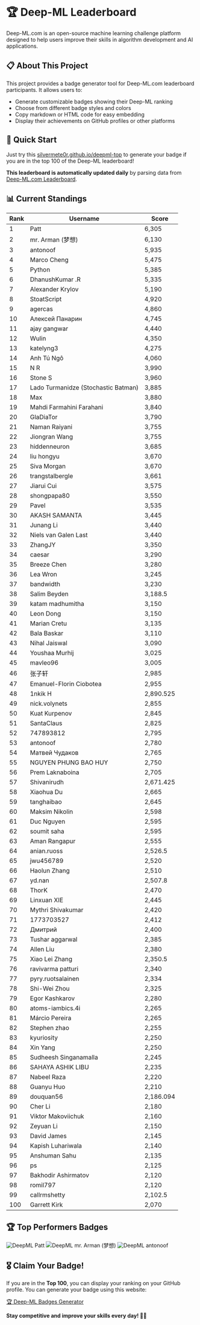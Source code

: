 # 🏆 Deep-ML Leaderboard

Deep-ML.com is an open-source machine learning challenge platform designed to help users improve their skills in algorithm development and AI applications.  

## 📋 About This Project

This project provides a badge generator tool for Deep-ML.com leaderboard participants. It allows users to:
- Generate customizable badges showing their Deep-ML ranking
- Choose from different badge styles and colors
- Copy markdown or HTML code for easy embedding
- Display their achievements on GitHub profiles or other platforms

## 🚀 Quick Start

Just try this [silvermete0r.github.io/deepml-top](https://silvermete0r.github.io/deepml-top) to generate your badge if you are in the top 100 of the Deep-ML leaderboard!

**This leaderboard is automatically updated daily** by parsing data from [Deep-ML.com Leaderboard](https://www.deep-ml.com/leaderboard).  

## 📊 Current Standings  

<!-- LEADERBOARD_START -->
| Rank | Username | Score |
|------|---------|-------|
| 1 | Patt | 6,305 |
| 2 | mr. Arman (梦想) | 6,130 |
| 3 | antonoof | 5,935 |
| 4 | Marco Cheng | 5,475 |
| 5 | Python | 5,385 |
| 6 | DhanushKumar .R | 5,335 |
| 7 | Alexander Krylov | 5,190 |
| 8 | StoatScript | 4,920 |
| 9 | agercas | 4,860 |
| 10 | Алексей Панарин | 4,745 |
| 11 | ajay gangwar | 4,440 |
| 12 | Wulin | 4,350 |
| 13 | katelyng3 | 4,275 |
| 14 | Anh Tú Ngô | 4,060 |
| 15 | N R | 3,990 |
| 16 | Stone S | 3,960 |
| 17 | Lado Turmanidze (Stochastic Batman) | 3,885 |
| 18 | Max | 3,880 |
| 19 | Mahdi Farmahini Farahani | 3,840 |
| 20 | GlaDiaTor | 3,790 |
| 21 | Naman Raiyani | 3,755 |
| 22 | Jiongran Wang | 3,755 |
| 23 | hiddenneuron | 3,685 |
| 24 | liu hongyu | 3,670 |
| 25 | Siva Morgan | 3,670 |
| 26 | trangstalbergle | 3,661 |
| 27 | Jiarui Cui | 3,575 |
| 28 | shongpapa80 | 3,550 |
| 29 | Pavel | 3,535 |
| 30 | AKASH SAMANTA | 3,445 |
| 31 | Junang Li | 3,440 |
| 32 | Niels van Galen Last | 3,440 |
| 33 | ZhangJY | 3,350 |
| 34 | caesar | 3,290 |
| 35 | Breeze Chen | 3,280 |
| 36 | Lea Wron | 3,245 |
| 37 | bandwidth | 3,230 |
| 38 | Salim Beyden | 3,188.5 |
| 39 | katam madhumitha | 3,150 |
| 40 | Leon Dong | 3,150 |
| 41 | Marian Cretu | 3,135 |
| 42 | Bala Baskar | 3,110 |
| 43 | Nihal Jaiswal | 3,090 |
| 44 | Youshaa Murhij | 3,025 |
| 45 | mavleo96 | 3,005 |
| 46 | 张子轩 | 2,985 |
| 47 | Emanuel-Florin Ciobotea | 2,955 |
| 48 | 1nkik H | 2,890.525 |
| 49 | nick.volynets | 2,855 |
| 50 | Kuat Kurpenov | 2,845 |
| 51 | SantaClaus | 2,825 |
| 52 | 747893812 | 2,795 |
| 53 | antonoof | 2,780 |
| 54 | Матвей Чудаков | 2,765 |
| 55 | NGUYEN PHUNG BAO HUY | 2,750 |
| 56 | Prem Laknaboina | 2,705 |
| 57 | Shivanirudh | 2,671.425 |
| 58 | Xiaohua Du | 2,665 |
| 59 | tanghaibao | 2,645 |
| 60 | Maksim Nikolin | 2,598 |
| 61 | Duc Nguyen | 2,595 |
| 62 | soumit saha | 2,595 |
| 63 | Aman Rangapur | 2,555 |
| 64 | anian.ruoss | 2,526.5 |
| 65 | jwu456789 | 2,520 |
| 66 | Haolun Zhang | 2,510 |
| 67 | yd.nan | 2,507.8 |
| 68 | ThorK | 2,470 |
| 69 | Linxuan XIE | 2,445 |
| 70 | Mythri Shivakumar | 2,420 |
| 71 | 1773703527 | 2,412 |
| 72 | Дмитрий | 2,400 |
| 73 | Tushar aggarwal | 2,385 |
| 74 | Allen Liu | 2,380 |
| 75 | Xiao Lei Zhang | 2,350.5 |
| 76 | ravivarma patturi | 2,340 |
| 77 | pyry.ruotsalainen | 2,334 |
| 78 | Shi-Wei Zhou | 2,325 |
| 79 | Egor Kashkarov | 2,280 |
| 80 | atoms-iambics.4i | 2,265 |
| 81 | Márcio Pereira | 2,265 |
| 82 | Stephen zhao | 2,255 |
| 83 | kyuriosity | 2,250 |
| 84 | Xin Yang | 2,250 |
| 85 | Sudheesh Singanamalla | 2,245 |
| 86 | SAHAYA ASHIK LIBU | 2,235 |
| 87 | Nabeel Raza | 2,220 |
| 88 | Guanyu Huo | 2,210 |
| 89 | douquan56 | 2,186.094 |
| 90 | Cher Li | 2,180 |
| 91 | Viktor Makoviichuk | 2,160 |
| 92 | Zeyuan Li | 2,150 |
| 93 | David James | 2,145 |
| 94 | Kapish Luhariwala | 2,140 |
| 95 | Anshuman Sahu | 2,135 |
| 96 | ps | 2,125 |
| 97 | Bakhodir Ashirmatov | 2,120 |
| 98 | romil797 | 2,120 |
| 99 | callrmshetty | 2,102.5 |
| 100 | Garrett Kirk | 2,070 |
<!-- LEADERBOARD_END -->

## 🏆 Top Performers Badges

<!-- BADGES_START -->
![DeepML Patt](https://img.shields.io/badge/dynamic/json?url=https%3A%2F%2Fraw.githubusercontent.com%2Fsilvermete0r%2Fdeepml-top%2Fmain%2Fbadges.json&query=%24.4b6dd077a50c0d50b43cc8120a91ccd7.label&prefix=Rank%20&style=for-the-badge&label=%F0%9F%9A%80%20DeepML&color=blue&link=https%3A%2F%2Fwww.deep-ml.com%2Fleaderboard)
![DeepML mr. Arman (梦想)](https://img.shields.io/badge/dynamic/json?url=https%3A%2F%2Fraw.githubusercontent.com%2Fsilvermete0r%2Fdeepml-top%2Fmain%2Fbadges.json&query=%24.1247b1b5b9cd95e98d7ff7438207406f.label&prefix=Rank%20&style=for-the-badge&label=%F0%9F%9A%80%20DeepML&color=blue&link=https%3A%2F%2Fwww.deep-ml.com%2Fleaderboard)
![DeepML antonoof](https://img.shields.io/badge/dynamic/json?url=https%3A%2F%2Fraw.githubusercontent.com%2Fsilvermete0r%2Fdeepml-top%2Fmain%2Fbadges.json&query=%24.45f9607a6e1850d180a9c15bb6bbf5b0.label&prefix=Rank%20&style=for-the-badge&label=%F0%9F%9A%80%20DeepML&color=blue&link=https%3A%2F%2Fwww.deep-ml.com%2Fleaderboard)
<!-- BADGES_END -->

## 🎖 Claim Your Badge!  

If you are in the **Top 100**, you can display your ranking on your GitHub profile. You can generate your badge using this website:

[🏆 Deep-ML Badges Generator](https://silvermete0r.github.io/deepml-top/)

**Stay competitive and improve your skills every day! 🚀🔥**